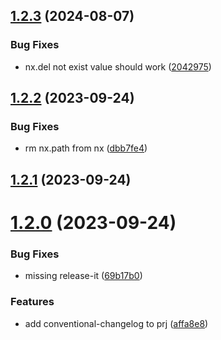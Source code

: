 

## [1.2.3](https://github.com/afeiship/next/compare/v1.2.2...v1.2.3) (2024-08-07)


### Bug Fixes

* nx.del not exist value should work ([2042975](https://github.com/afeiship/next/commit/20429750d77a8f16ae4ad5ab02c5ce99a4cdf20a))

## [1.2.2](https://github.com/afeiship/next/compare/v1.2.1...v1.2.2) (2023-09-24)


### Bug Fixes

* rm nx.path from nx ([dbb7fe4](https://github.com/afeiship/next/commit/dbb7fe4896da5dc422b54d73dbf5ec271682d136))

## [1.2.1](https://github.com/afeiship/next/compare/v1.2.0...v1.2.1) (2023-09-24)

# [1.2.0](https://github.com/afeiship/next/compare/v1.1.16...v1.2.0) (2023-09-24)


### Bug Fixes

* missing release-it ([69b17b0](https://github.com/afeiship/next/commit/69b17b08291bd05c2a53de53089abd6104b4c874))


### Features

* add conventional-changelog to prj ([affa8e8](https://github.com/afeiship/next/commit/affa8e8de9c68adfe8006ef077276509e979dc22))